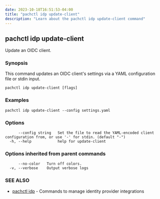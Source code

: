 ```yaml
---
date: 2023-10-18T16:51:53-04:00
title: "pachctl idp update-client"
description: "Learn about the pachctl idp update-client command"
---
```


## pachctl idp update-client

Update an OIDC client.

### Synopsis

This command updates an OIDC client's settings via a YAML configuration file or stdin input.

```
pachctl idp update-client [flags]
```

### Examples

```
pachctl idp update-client --config settings.yaml
```

### Options

```
      --config string   Set the file to read the YAML-encoded client configuration from, or use '-' for stdin. (default "-")
  -h, --help            help for update-client
```

### Options inherited from parent commands

```
      --no-color   Turn off colors.
  -v, --verbose    Output verbose logs
```

### SEE ALSO

* [pachctl idp](../pachctl_idp)	 - Commands to manage identity provider integrations

